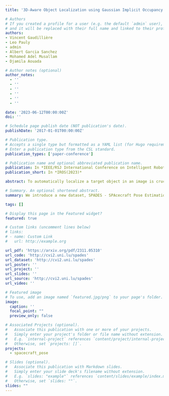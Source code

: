 ```yaml
---
title: '3D-Aware Object Localization using Gaussian Implicit Occupancy Function'

# Authors
# If you created a profile for a user (e.g. the default `admin` user), write the username (folder name) here
# and it will be replaced with their full name and linked to their profile.
authors:
- Vincent Gaudillière
- Leo Pauly
- admin
- Albert Garcia Sanchez
- Mohamed Adel Musallam
- Djamila Aouada

# Author notes (optional)
author_notes:
  - ''
  - ''
  - ''
  - ''
  - ''
  - ''

date: '2023-06-12T00:00:00Z'
doi: ''

# Schedule page publish date (NOT publication's date).
publishDate: '2017-01-01T00:00:00Z'

# Publication type.
# Accepts a single type but formatted as a YAML list (for Hugo requirements).
# Enter a publication type from the CSL standard.
publication_types: ['paper-conference']

# Publication name and optional abbreviated publication name.
publication: In *IEEE/RSJ International Conference on Intelligent Robots and Systems (2023)*
publication_short: In *IROS(2023)*

abstract: To automatically localize a target object in an image is crucial for many computer vision applications. To represent the 2D object, ellipse labels have recently been identified as a promising alternative to axis-aligned bounding boxes. This paper further considers 3D-aware ellipse labels, i.e., ellipses which are projections of a 3D ellipsoidal approximation of the object, for 2D target localization. Indeed, projected ellipses carry more geometric information about the object geometry and pose (3D awareness) than traditional 3D-agnostic bounding box labels. Moreover, such a generic 3D ellipsoidal model allows for approximating known to coarsely known targets. We then propose to have a new look at ellipse regression and replace the discontinuous geometric ellipse parameters with the parameters of an implicit Gaussian distribution encoding object occupancy in the image. The models are trained to regress the values of this bivariate Gaussian distribution over the image pixels using a statistical loss function. We introduce a novel non-trainable differentiable layer, E-DSNT, to extract the distribution parameters. Also, we describe how to readily generate consistent 3D-aware Gaussian occupancy parameters using only coarse dimensions of the target and relative pose labels. We extend three existing spacecraft pose estimation datasets with 3D-aware Gaussian occupancy labels to validate our hypothesis. Labels and source code are publicly accessible here:-[https://cvi2.uni.lu/3d-aware-obj-loc/](https://cvi2.uni.lu/3d-aware-obj-loc/).

# Summary. An optional shortened abstract.
summary: We introduce a new dataset, SPADES - SPAcecraft Pose Estimation Dataset using Event Sensing, comprising simulated event data end real event data acquired in a controlled laboratory environment.

tags: []

# Display this page in the Featured widget?
featured: true

# Custom links (uncomment lines below)
# links:
# - name: Custom Link
#   url: http://example.org

url_pdf: 'https://arxiv.org/pdf/2311.05310'
url_code: 'http://cvi2.uni.lu/spades'
url_dataset: 'http://cvi2.uni.lu/spades'
url_poster: ''
url_project: ''
url_slides: ''
url_source: 'http://cvi2.uni.lu/spades'
url_video: ''

# Featured image
# To use, add an image named `featured.jpg/png` to your page's folder.
image:
  caption: ''
  focal_point: ""
  preview_only: false

# Associated Projects (optional).
#   Associate this publication with one or more of your projects.
#   Simply enter your project's folder or file name without extension.
#   E.g. `internal-project` references `content/project/internal-project/index.md`.
#   Otherwise, set `projects: []`.
projects:
  - spacecraft_pose

# Slides (optional).
#   Associate this publication with Markdown slides.
#   Simply enter your slide deck's filename without extension.
#   E.g. `slides: "example"` references `content/slides/example/index.md`.
#   Otherwise, set `slides: ""`.
slides: ""
---
```


<!-- {{% callout note %}}
Click the _Cite_ button above to demo the feature to enable visitors to import publication metadata into their reference management software.
{{% /callout %}}

{{% callout note %}}
Create your slides in Markdown - click the _Slides_ button to check out the example.
{{% /callout %}} -->

<!-- Add the publication's **full text** or **supplementary notes** here. You can use rich formatting such as including [code, math, and images](https://docs.hugoblox.com/content/writing-markdown-latex/). -->
